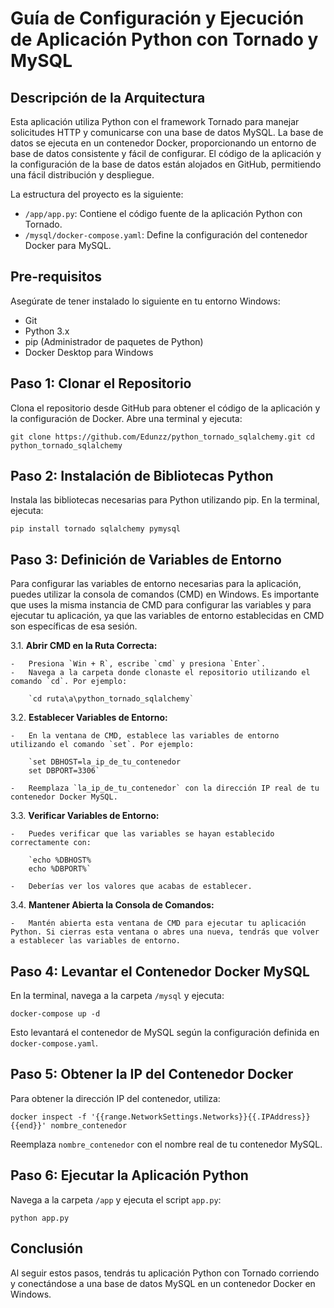 # Guía de Configuración y Ejecución de Aplicación Python con Tornado y MySQL

## Descripción de la Arquitectura

Esta aplicación utiliza Python con el framework Tornado para manejar solicitudes HTTP y comunicarse con una base de datos MySQL. La base de datos se ejecuta en un contenedor Docker, proporcionando un entorno de base de datos consistente y fácil de configurar. El código de la aplicación y la configuración de la base de datos están alojados en GitHub, permitiendo una fácil distribución y despliegue.

La estructura del proyecto es la siguiente:

-   `/app/app.py`: Contiene el código fuente de la aplicación Python con Tornado.
-   `/mysql/docker-compose.yaml`: Define la configuración del contenedor Docker para MySQL.

## Pre-requisitos

Asegúrate de tener instalado lo siguiente en tu entorno Windows:

-   Git
-   Python 3.x
-   pip (Administrador de paquetes de Python)
-   Docker Desktop para Windows

## Paso 1: Clonar el Repositorio

Clona el repositorio desde GitHub para obtener el código de la aplicación y la configuración de Docker. Abre una terminal y ejecuta:

`git clone https://github.com/Edunzz/python_tornado_sqlalchemy.git
cd python_tornado_sqlalchemy` 

## Paso 2: Instalación de Bibliotecas Python

Instala las bibliotecas necesarias para Python utilizando pip. En la terminal, ejecuta:

`pip install tornado sqlalchemy pymysql` 

## Paso 3: Definición de Variables de Entorno

Para configurar las variables de entorno necesarias para la aplicación, puedes utilizar la consola de comandos (CMD) en Windows. Es importante que uses la misma instancia de CMD para configurar las variables y para ejecutar tu aplicación, ya que las variables de entorno establecidas en CMD son específicas de esa sesión.

3.1.  **Abrir CMD en la Ruta Correcta:**
    
    -   Presiona `Win + R`, escribe `cmd` y presiona `Enter`.
    -   Navega a la carpeta donde clonaste el repositorio utilizando el comando `cd`. Por ejemplo:
                
        `cd ruta\a\python_tornado_sqlalchemy` 
        
3.2.  **Establecer Variables de Entorno:**
    
    -   En la ventana de CMD, establece las variables de entorno utilizando el comando `set`. Por ejemplo:
                
        `set DBHOST=la_ip_de_tu_contenedor
        set DBPORT=3306` 
        
    -   Reemplaza `la_ip_de_tu_contenedor` con la dirección IP real de tu contenedor Docker MySQL.
3.3.  **Verificar Variables de Entorno:**
    
    -   Puedes verificar que las variables se hayan establecido correctamente con:
                
        `echo %DBHOST%
        echo %DBPORT%` 
        
    -   Deberías ver los valores que acabas de establecer.
3.4.  **Mantener Abierta la Consola de Comandos:**
    
    -   Mantén abierta esta ventana de CMD para ejecutar tu aplicación Python. Si cierras esta ventana o abres una nueva, tendrás que volver a establecer las variables de entorno.

## Paso 4: Levantar el Contenedor Docker MySQL

En la terminal, navega a la carpeta `/mysql` y ejecuta:

`docker-compose up -d` 

Esto levantará el contenedor de MySQL según la configuración definida en `docker-compose.yaml`.

## Paso 5: Obtener la IP del Contenedor Docker

Para obtener la dirección IP del contenedor, utiliza:

`docker inspect -f '{{range.NetworkSettings.Networks}}{{.IPAddress}}{{end}}' nombre_contenedor` 

Reemplaza `nombre_contenedor` con el nombre real de tu contenedor MySQL.

## Paso 6: Ejecutar la Aplicación Python

Navega a la carpeta `/app` y ejecuta el script `app.py`:

`python app.py` 

## Conclusión

Al seguir estos pasos, tendrás tu aplicación Python con Tornado corriendo y conectándose a una base de datos MySQL en un contenedor Docker en Windows.
